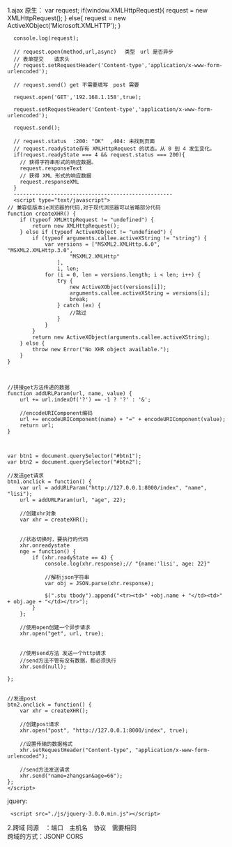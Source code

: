 1.ajax
原生：
      var request;
      if(window.XMLHttpRequest){
        request = new XMLHttpRequest();
      } else{
        request = new ActiveXObject('Microsoft.XMLHTTP');
      } 

      console.log(request);

      // request.open(method,url,async) 　类型　url 是否异步
      // 表单提交　　请求头
      // request.setRequestHeader('Content-type','application/x-www-form-urlencoded');

      // request.send() get 不需要填写　post 需要

      request.open('GET','192.168.1.158',true);

      request.setRequestHeader('Content-type','application/x-www-form-urlencoded');	

      request.send();

      // request.status  :200: "OK"  ,404: 未找到页面
      // request.readyState存有 XMLHttpRequest 的状态。从 0 到 4 发生变化。
      if(request.readyState === 4 && request.status === 200){
        // 获得字符串形式的响应数据。
        request.responseText
        // 获得 XML 形式的响应数据
        request.responseXML
      }
      ---------------------------------------------------
      <script type="text/javascript">
    // 兼容低版本ie浏览器的代码,对于现代浏览器可以省略部分代码
    function createXHR() {
        if (typeof XMLHttpRequest != "undefined") {
            return new XMLHttpRequest();
        } else if (typeof ActiveXObject != "undefined") {
            if (typeof arguments.callee.activeXString != "string") {
                var versions = ["MSXML2.XMLHttp.6.0", "MSXML2.XMLHttp.3.0",
                        "MSXML2.XMLHttp"
                    ],
                    i, len;
                for (i = 0, len = versions.length; i < len; i++) {
                    try {
                        new ActiveXObject(versions[i]);
                        arguments.callee.activeXString = versions[i];
                        break;
                    } catch (ex) {
                        //跳过
                    }
                }
            }
            return new ActiveXObject(arguments.callee.activeXString);
        } else {
            throw new Error("No XHR object available.");
        }
    }



    //拼接get方法传递的数据
    function addURLParam(url, name, value) {
        url += url.indexOf('?') == -1 ? '?' : '&';

        //encodeURIComponent编码
        url += encodeURIComponent(name) + "=" + encodeURIComponent(value);
        return url;
    }



    var btn1 = document.querySelector("#btn1");
    var btn2 = document.querySelector("#btn2");

    //发送get请求
    btn1.onclick = function() {
        var url = addURLParam("http://127.0.0.1:8000/index", "name", "lisi");
        url = addURLParam(url, "age", 22);

        //创建xhr对象
        var xhr = createXHR();


        //状态切换时，要执行的代码
        xhr.onreadystate
        nge = function() {
            if (xhr.readyState == 4) {
                console.log(xhr.response);// "{name:'lisi', age: 22}"

                //解析json字符串
                var obj = JSON.parse(xhr.response);

                $(".stu tbody").append("<tr><td>" +obj.name + "</td><td>" + obj.age + "</td></tr>");
            }
        };

        //使用open创建一个异步请求
        xhr.open("get", url, true);


        //使用send方法 发送一个http请求
        //send方法不管有没有数据，都必须执行
        xhr.send(null);

    };


    //发送post
    btn2.onclick = function() {
        var xhr = createXHR();

        //创建post请求
        xhr.open("post", "http://127.0.0.1:8000/index", true);

        //设置传输的数据格式
        xhr.setRequestHeader("Content-type", "application/x-www-form-urlencoded");

        //send方法发送请求
        xhr.send("name=zhangsan&age=66");
    };
    </script>
jquery:

     <script src="./js/jquery-3.0.0.min.js"></script>
     

2.跨域
同源　：端口　主机名　协议　需要相同  
跨域的方式：JSONP CORS  
